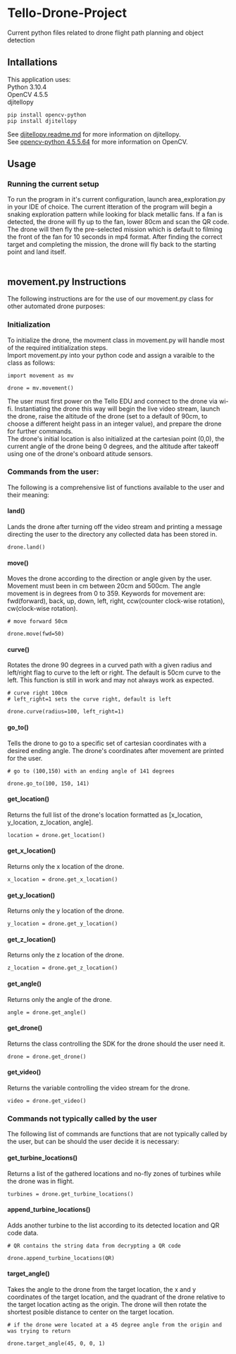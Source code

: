 # Tello-Drone-Project
Current python files related to drone flight path planning and object detection

## Intallations
This application uses:<br />
Python 3.10.4<br />
OpenCV 4.5.5<br />
djitellopy
```
pip install opencv-python
pip install djitellopy
```
See [djitellopy.readme.md](https://github.com/damiafuentes/DJITelloPy/blob/master/README.md) for more information on djitellopy.<br />
See [opencv-python 4.5.5.64](https://pypi.org/project/opencv-python/) for more information on OpenCV.<br />

## Usage
### Running the current setup
To run the program in it's current configuration, launch area_exploration.py in your IDE of choice. 
The current itteration of the program will begin a snaking exploration pattern while looking for black metallic fans.
If a fan is detected, the drone will fly up to the fan, lower 80cm and scan the QR code.
The drone will then fly the pre-selected mission which is default to filming the front of the fan for 10 seconds in mp4 format.
After finding the correct target and completing the mission, the drone will fly back to the starting point and land itself.
<br />
<br />
## movement.py Instructions
The following instructions are for the use of our movement.py class for other automated drone purposes:
### Initialization
To initialize the drone, the movment class in movement.py will handle most of the required intitialization steps.<br />
Import movement.py into your python code and assign a varaible to the class as follows:
```
import movement as mv

drone = mv.movement()
```
The user must first power on the Tello EDU and connect to the drone via wi-fi. 
Instantiating the drone this way will begin the live video stream, launch the drone, raise the altitude of the drone (set to a default of 90cm, to choose a different height pass in an integer value), and prepare the drone for further commands.<br />
The drone's initial location is also initialized at the cartesian point (0,0), the current angle of the drone being 0 degrees, and the altitude after takeoff using one of the drone's onboard atitude sensors.

### Commands from the user:
The following is a comprehensive list of functions available to the user and their meaning:

#### land()
Lands the drone after turning off the video stream and printing a message directing the user to the directory any collected data has been stored in.
```
drone.land()
```
#### move()
Moves the drone according to the direction or angle given by the user. Movement must been in cm between 20cm and 500cm. The angle movement is in degrees from 0 to 359. Keywords for movement are: fwd(forward), back, up, down, left, right, ccw(counter clock-wise rotation), cw(clock-wise rotation).
```
# move forward 50cm

drone.move(fwd=50)
```
#### curve()
Rotates the drone 90 degrees in a curved path with a given radius and left/right flag to curve to the left or right. The default is 50cm curve to the left. This function is still in work and may not always work as expected.
```
# curve right 100cm
# left_right=1 sets the curve right, default is left

drone.curve(radius=100, left_right=1) 
```
#### go_to()
Tells the drone to go to a specific set of cartesian coordinates with a desired ending angle. The drone's coordinates after movement are printed for the user. 
```
# go to (100,150) with an ending angle of 141 degrees

drone.go_to(100, 150, 141)
```
#### get_location()
Returns the full list of the drone's location formatted as [x_location, y_location, z_location, angle]. 
```
location = drone.get_location()
```
#### get_x_location()
Returns only the x location of the drone.
```
x_location = drone.get_x_location()
```
#### get_y_location()
Returns only the y location of the drone.
```
y_location = drone.get_y_location()
```
#### get_z_location()
Returns only the z location of the drone.
```
z_location = drone.get_z_location()
```
#### get_angle()
Returns only the angle of the drone.
```
angle = drone.get_angle()
```
#### get_drone()
Returns the class controlling the SDK for the drone should the user need it.
```
drone = drone.get_drone()
```
#### get_video()
Returns the variable controlling the video stream for the drone.
```
video = drone.get_video()
```
### Commands not typically called by the user
The following list of commands are functions that are not typically called by the user, but can be should the user decide it is necessary:
#### get_turbine_locations()
Returns a list of the gathered locations and no-fly zones of turbines while the drone was in flight.
```
turbines = drone.get_turbine_locations()
```
#### append_turbine_locations()
Adds another turbine to the list according to its detected location and QR code data.
```
# QR contains the string data from decrypting a QR code

drone.append_turbine_locations(QR)
```
#### target_angle()
Takes the angle to the drone from the target location, the x and y coordinates of the target location, and the quadrant of the drone relative to the target location acting as the origin.
The drone will then rotate the shortest posible distance to center on the target location.
```
# if the drone were located at a 45 degree angle from the origin and was trying to return

drone.target_angle(45, 0, 0, 1)
```
